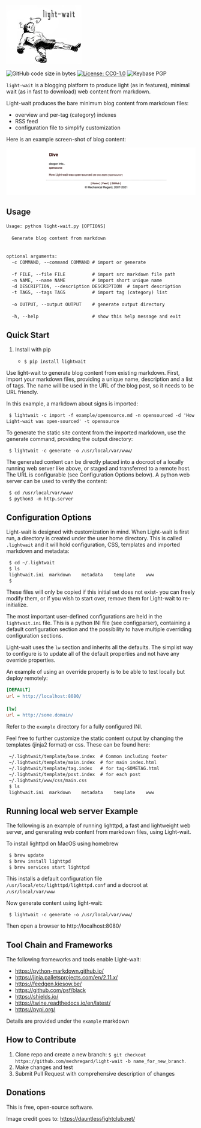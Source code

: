 
![light-wait](img/light-wait-logo.png)

![GitHub code size in bytes](https://img.shields.io/github/languages/code-size/mechregard/light-wait)
[![License: CC0-1.0](https://img.shields.io/badge/License-CC0%201.0-lightgrey.svg)](http://creativecommons.org/publicdomain/zero/1.0/)
![Keybase PGP](https://img.shields.io/keybase/pgp/dlange)

`light-wait` is a blogging platform to produce light (as in features), minimal wait (as in fast to download) web content from markdown.

Light-wait produces the bare minimum blog content from markdown files:
* overview and per-tag (category) indexes
* RSS feed
* configuration file to simplify customization 

Here is an example screen-shot of blog content:

![GIF demo](img/screen.png)


## Usage

```
Usage: python light-wait.py [OPTIONS]

  Generate blog content from markdown


optional arguments:
  -c COMMAND, --command COMMAND # import or generate
  
  -f FILE, --file FILE          # import src markdown file path
  -n NAME, --name NAME          # import short unique name
  -d DESCRIPTION, --description DESCRIPTION  # import description
  -t TAGS, --tags TAGS          # import tag (category) list
  
  -o OUTPUT, --output OUTPUT    # generate output directory
                        
  -h, --help                    # show this help message and exit  
```

## Quick Start

1. Install with pip

    + `$ pip install lightwait`

Use light-wait to generate blog content from existing markdown. First, import your markdown files, 
providing a unique name, description and a list of tags. The name will be used in the URL of 
the blog post, so it needs to be URL friendly.
 
In this example, a markdown about signs is imported:

```
 $ lightwait -c import -f example/opensource.md -n opensourced -d 'How Light-wait was open-sourced' -t opensource
```

To generate the static site content from the imported markdown, use the generate  command,
providing the output directory:

```
 $ lightwait -c generate -o /usr/local/var/www/
```

The generated content can be directly placed into a docroot of a locally running web server like above, 
or staged and transferred to a remote host. The URL is configurable (see Configuration Options below).
A python web server can be used to verify the content:

```
 $ cd /usr/local/var/www/
 $ python3 -m http.server
```

## Configuration Options

Light-wait is designed with customization in mind. When Light-wait is first run, a directory 
is created under the user home directory. This is called `.lightwait` and it will hold
configuration, CSS, templates and imported markdown and metadata:

```
 $ cd ~/.lightwait
 $ ls
 lightwait.ini	markdown	metadata	template	www
 $
```
These files will only be copied if this initial set does not exist- you can freely modify
them, or if you wish to start over, remove them for Light-wait to re-initialize.

The most important user-defined configurations are held in the `lightwait.ini` file. This
is a python INI file (see configparser), containing a default configuration section and the 
possibility to have multiple overriding configuration sections.

Light-wait uses the `lw` section and inherits all the defaults. The simplist way to configure
is to update all of the default properties and not have any override properties.

An example of using an override property is to be able to test locally but deploy remotely:

```INI
[DEFAULT]
url = http://localhost:8080/

[lw]
url = http://some.domain/
```

Refer to the `example` directory for a fully configured INI.

Feel free to further customize the static content output by changing the templates (jinja2  format) or
css. These can be found here:

```
 ~/.lightwait/template/base.index  # Common including footer
 ~/.lightwait/template/main.index  # for main index.html
 ~/.lightwait/template/tag.index   # for tag-SOMETAG.html 
 ~/.lightwait/template/post.index  # for each post
 ~/.lightwait/www/css/main.css
 $ ls
 lightwait.ini	markdown	metadata	template	www
```


## Running local web server Example
The following is an example of running lighttpd, a fast and lightweight web server,
and generating web content from markdown files, using Light-wait.

To install lighttpd on MacOS using homebrew

```
 $ brew update 
 $ brew install lighttpd
 $ brew services start lighttpd
```

This installs a default configuration file `/usr/local/etc/lighttpd/lighttpd.conf`
 and a docroot at `/usr/local/var/www`

Now generate content using light-wait:

```
 $ lightwait -c generate -o /usr/local/var/www/
```

Then open a browser to http://localhost:8080/

## Tool Chain and Frameworks
The following frameworks and tools enable Light-wait:

* https://python-markdown.github.io/
* https://jinja.palletsprojects.com/en/2.11.x/
* https://feedgen.kiesow.be/
* https://github.com/psf/black
* https://shields.io/
* https://twine.readthedocs.io/en/latest/
* https://pypi.org/

Details are provided under the `example` markdown


## How to Contribute
1. Clone repo and create a new branch: `$ git checkout https://github.com/mechregard/light-wait -b name_for_new_branch`.
2. Make changes and test
3. Submit Pull Request with comprehensive description of changes


## Donations
This is free, open-source software. 


Image credit goes to: https://dauntlessfightclub.net/
